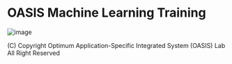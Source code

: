 # OASIS Machine Learning Training
![image](https://user-images.githubusercontent.com/96005167/192338703-94e2e5cb-9936-4773-9d25-4f10654c7e60.png)

(C) Copyright Optimum Application-Specific Integrated System (OASIS) Lab All Right Reserved
